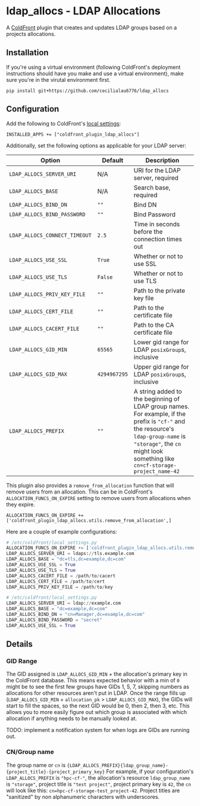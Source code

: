 # ldap_allocs - LDAP Allocations

A [ColdFront](https://coldfront.readthedocs.io/en/latest/) plugin that creates and updates LDAP groups based on a projects allocations.

## Installation
If you're using a virtual environment (following ColdFront's deployment instructions should have you make and use a virtual environment), make sure you're in the virutal environment first.

`pip install git+https://github.com/cecilialau6776/ldap_allocs`

## Configuration
Add the following to ColdFront's [local settings](https://coldfront.readthedocs.io/en/latest/config/#configuration-files):

```
INSTALLED_APPS += ["coldfront_plugin_ldap_allocs"]
```

Additionally, set the following options as applicable for your LDAP server:

| Option | Default | Description |
| --- | --- | --- |
| `LDAP_ALLOCS_SERVER_URI` | N/A | URI for the LDAP server, required |
| `LDAP_ALLOCS_BASE` | N/A | Search base, required |
| `LDAP_ALLOCS_BIND_DN` | `""` | Bind DN |
| `LDAP_ALLOCS_BIND_PASSWORD` | `""` | Bind Password |
| `LDAP_ALLOCS_CONNECT_TIMEOUT` | `2.5` | Time in seconds before the connection times out |
| `LDAP_ALLOCS_USE_SSL` | `True` | Whether or not to use SSL |
| `LDAP_ALLOCS_USE_TLS` | `False` | Whether or not to use TLS |
| `LDAP_ALLOCS_PRIV_KEY_FILE` | `""` | Path to the private key file |
| `LDAP_ALLOCS_CERT_FILE` | `""` | Path to the certificate file |
| `LDAP_ALLOCS_CACERT_FILE` | `""` | Path to the CA certificate file |
| `LDAP_ALLOCS_GID_MIN` | `65565` | Lower gid range for LDAP `posixGroup`s, inclusive |
| `LDAP_ALLOCS_GID_MAX` | `4294967295` | Upper gid range for LDAP `posixGroup`s, inclusive |
| `LDAP_ALLOCS_PREFIX` | `""` | A string added to the beginning of LDAP group names. For example, if the prefix is `"cf-"` and the resource's `ldap-group-name` is `"storage"`, the `cn` might look something like `cn=cf-storage-project_name-42` |

This plugin also provides a `remove_from_allocation` function that will remove users from an allocation. This can be in ColdFront's `ALLOCATION_FUNCS_ON_EXPIRE` setting to remove users from allocations when they expire.

`ALLOCATION_FUNCS_ON_EXPIRE += ['coldfront_plugin_ldap_allocs.utils.remove_from_allocation',]`

Here are a couple of example configurations:

```py
# /etc/coldfront/local_settings.py
ALLOCATION_FUNCS_ON_EXPIRE += ['coldfront_plugin_ldap_allocs.utils.remove_from_allocation',]
LDAP_ALLOCS_SERVER_URI = ldaps://tls.example.com
LDAP_ALLOCS_BASE = "dc=tls,dc=example,dc=com"
LDAP_ALLOCS_USE_SSL = True
LDAP_ALLOCS_USE_TLS = True
LDAP_ALLOCS_CACERT_FILE = /path/to/cacert
LDAP_ALLOCS_CERT_FILE = /path/to/cert
LDAP_ALLOCS_PRIV_KEY_FILE = /path/to/key
```

```py
# /etc/coldfront/local_settings.py
LDAP_ALLOCS_SERVER_URI = ldap://example.com
LDAP_ALLOCS_BASE = "dc=example,dc=com"
LDAP_ALLOCS_BIND_DN = "cn=Manager,dc=example,dc=com"
LDAP_ALLOCS_BIND_PASSWORD = "secret"
LDAP_ALLOCS_USE_SSL = True
```

## Details
### GID Range
The GID assigned is `LDAP_ALLOCS_GID_MIN` + the allocation's primary key in the ColdFront database. This means expected behavior with a min of `0` might be to see the first few groups have GIDs 1, 5, 7, skipping numbers as allocations for other resources aren't put in LDAP.
Once the range fills up (`LDAP_ALLOCS_GID_MIN` + `allocation_pk` > `LDAP_ALLOCS_GID_MAX`), the GIDs will start to fill the spaces, so the next GID would be 0, then 2, then 3, etc. This allows you to more easily figure out which group is associated with which allocation if anything needs to be manually looked at.

TODO: implement a notification system for when logs are GIDs are running out.

### CN/Group name
The group name or `cn` is `{LDAP_ALLOCS_PREFIX}{ldap_group_name}-{project_title}-{project_primary_key}` For example, if your configuration's `LDAP_ALLOCS_PREFIX` is `"hpc-cf-"`, the allocation's resource `ldap_group_name` is `"storage"`, project title is `"test project"`, project primary key is `42`, the `cn` will look like this: `cn=hpc-cf-storage-test_project-42`.
Project titles are "sanitized" by non alphanumeric characters with underscores.
